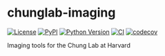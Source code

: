 # chunglab-imaging

[![License](https://img.shields.io/pypi/l/chunglab-imaging.svg?color=green)](https://github.com/tlambert03/chunglab-imaging/raw/main/LICENSE)
[![PyPI](https://img.shields.io/pypi/v/chunglab-imaging.svg?color=green)](https://pypi.org/project/chunglab-imaging)
[![Python Version](https://img.shields.io/pypi/pyversions/chunglab-imaging.svg?color=green)](https://python.org)
[![CI](https://github.com/tlambert03/chunglab-imaging/actions/workflows/ci.yml/badge.svg)](https://github.com/tlambert03/chunglab-imaging/actions/workflows/ci.yml)
[![codecov](https://codecov.io/gh/tlambert03/chunglab-imaging/branch/main/graph/badge.svg)](https://codecov.io/gh/tlambert03/chunglab-imaging)

Imaging tools for the Chung Lab at Harvard
